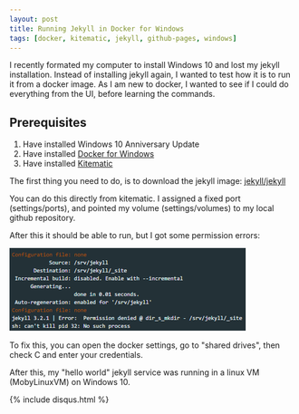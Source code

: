 ```yaml
---
layout: post
title: Running Jekyll in Docker for Windows
tags: [docker, kitematic, jekyll, github-pages, windows]
---
```


I recently formated my computer to install Windows 10 and lost my jekyll installation.
Instead of installing jekyll again, I wanted to test how it is to run it from a docker image.
As I am new to docker, I wanted to see if I could do everything from the UI, before learning the commands.

## Prerequisites
 1. Have installed Windows 10 Anniversary Update
 2. Have installed [Docker for Windows](https://docs.docker.com/docker-for-windows/)
 3. Have installed [Kitematic](https://github.com/docker/kitematic/releases)

The first thing you need to do, is to download the jekyll image: [jekyll/jekyll](https://hub.docker.com/r/jekyll/jekyll/)

You can do this directly from kitematic.
I assigned a fixed port (settings/ports), and pointed my volume (settings/volumes) to my local github repository.

After this it should be able to run, but I got some permission errors:

<img src="/images/2016-08-21-permission.png" alt="Error: Permission denied @ dir_s_mkdir - /srv/jekyll/_site" />

To fix this, you can open the docker settings, go to "shared drives", then check C and enter your credentials.

After this, my "hello world" jekyll service was running in a linux VM (MobyLinuxVM) on Windows 10.

{% include disqus.html %}
